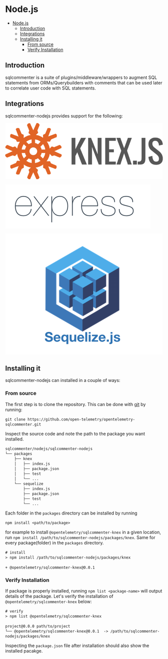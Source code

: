 # Node.js

- [Node.js](#nodejs)
  - [Introduction](#introduction)
  - [Integrations](#integrations)
  - [Installing it](#installing-it)
    - [From source](#from-source)
    - [Verify Installation](#verify-installation)

## Introduction

sqlcommenter is a suite of plugins/middleware/wrappers to augment SQL statements from ORMs/Querybuilders with comments that can be used later to correlate user code with SQL statements.

## Integrations

sqlcommenter-nodejs provides support for the following:

[![](../images/knex-logo.png)](knex)

[![](../images/express_js-logo.png)](express)

[![](../images/sequelize-logo.png)](sequelize)


<style>
    img[src*='/knex-logo.png'], img[src*='/sequelize-logo.png'], img[src*='/express_js-logo.png'] {
        max-width: 30%;
        float: left;
        margin: 0 1%;
    }
     img[src*='/sequelize-logo.png'] {
        float:none;
        clear:right;    
    }
</style>

## Installing it
sqlcommenter-nodejs can installed in a couple of ways:

### From source

The first step is to clone the repository. This can be done with [git](https://git-scm.com/book/en/v2/Getting-Started-Installing-Git) by running:
```shell
git clone https://github.com/open-telemetry/opentelemetry-sqlcommenter.git
```
Inspect the source code and note the path to the package you want installed.

```shell 
sqlcommenter/nodejs/sqlcommenter-nodejs
└── packages
    ├── knex
    │   ├── index.js
    │   ├── package.json
    │   ├── test
    │   └── ...
    └── sequelize
        ├── index.js
        ├── package.json
        ├── test
        └── ...
```
Each folder in the `packages` directory can be installed by running 
```shell
npm install <path/to/package>
```
for example to install `@opentelemetry/sqlcommenter-knex` in a given location, run `npm install /path/to/sqlcommenter-nodejs/packages/knex`. Same for every package(folder) in the `packages` directory.
```shell
# install 
> npm install /path/to/sqlcommenter-nodejs/packages/knex

+ @opentelemetry/sqlcommenter-knex@0.0.1
```

### Verify Installation
If package is properly installed, running `npm list <package-name>` will output details of the package. Let's verify the installation of `@opentelemetry/sqlcommenter-knex` below:
```shell
# verify
> npm list @opentelemetry/sqlcommenter-knex

project@0.0.0 path/to/project
└── @opentelemetry/sqlcommenter-knex@0.0.1  -> /path/to/sqlcommenter-nodejs/packages/knex
```
Inspecting the `package.json` file after installation should also show the installed pacakge.
